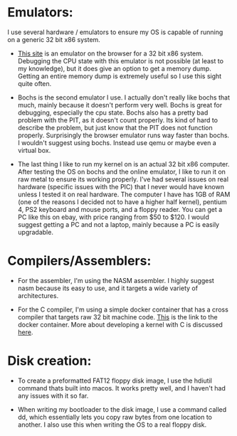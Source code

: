 # Emulators:

I use several hardware / emulators to ensure my OS is capable of running on a generic 32 bit x86 system. 

- [This site](https://copy.sh/v86/) is an emulator on the browser for a 32 bit x86 system. Debugging the CPU state with this emulator is not possible (at least to my knowledge), but it does give an option to get a memory dump. Getting an entire memory dump is extremely useful so I use this sight quite often.

- Bochs is the second emulator I use. I actually don't really like bochs that much, mainly because it doesn't perform very well. Bochs is great for debugging, especially the cpu state. Bochs also has a pretty bad problem with the PIT, as it doesn't count properly. Its kind of hard to describe the problem, but just know that the PIT does not function properly. Surprisingly the browser emulator runs way faster than bochs. I wouldn't suggest using bochs. Instead use qemu or maybe even a virtual box.

- The last thing I like to run my kernel on is an actual 32 bit x86 computer. After testing the OS on bochs and the online emulator, I like to run it on raw metal to ensure its working properly. I've had several issues on real hardware (specific issues with the PIC) that I never would have known unless I tested it on real hardware. The computer I have has 1GB of RAM  (one of the reasons I decided not to have a higher half kernel), pentium 4, PS2 keyboard and mouse ports, and a floppy reader. You can get a PC like this on ebay, with price ranging from $50 to $120. I would suggest getting a PC and not a laptop, mainly because a PC is easily upgradable. 

# Compilers/Assemblers: 

- For the assembler, I'm using the NASM assembler. I highly suggest nasm because its easy to use, and it targets a wide variety of architectures.

- For the C compiler, I'm using a simple docker container that has a cross compiler that targets raw 32 bit machine code. [This](https://github.com/kevincharm/i686-elf-gcc-toolchain) is the link to the docker container. More about developing a kernel with C is discussed [here](/SwitchingToC.md).

# Disk creation:

- To create a preformatted FAT12 floppy disk image, I use the hdiutil command thats built into macos. It works pretty well, and I haven't had any issues with it so far.

- When writing my bootloader to the disk image, I use a command called dd, which essentially lets you copy raw bytes from one location to another. I also use this when writing the OS to a real floppy disk. 
